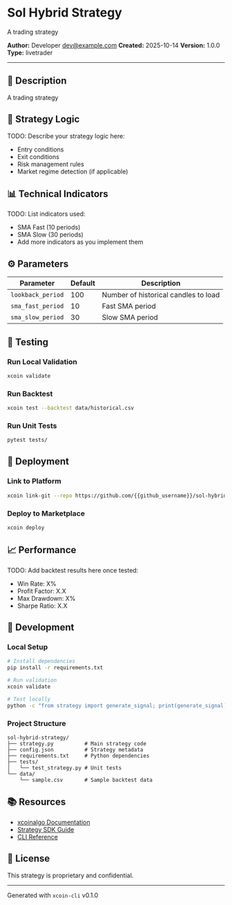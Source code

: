 # Sol Hybrid Strategy

A trading strategy

**Author:** Developer <dev@example.com>
**Created:** 2025-10-14
**Version:** 1.0.0
**Type:** livetrader

---

## 📝 Description

A trading strategy

## 🎯 Strategy Logic

TODO: Describe your strategy logic here:
- Entry conditions
- Exit conditions
- Risk management rules
- Market regime detection (if applicable)

## 📊 Technical Indicators

TODO: List indicators used:
- SMA Fast (10 periods)
- SMA Slow (30 periods)
- Add more indicators as you implement them

## ⚙️ Parameters

| Parameter | Default | Description |
|-----------|---------|-------------|
| `lookback_period` | 100 | Number of historical candles to load |
| `sma_fast_period` | 10 | Fast SMA period |
| `sma_slow_period` | 30 | Slow SMA period |

## 🧪 Testing

### Run Local Validation
```bash
xcoin validate
```

### Run Backtest
```bash
xcoin test --backtest data/historical.csv
```

### Run Unit Tests
```bash
pytest tests/
```

## 🚀 Deployment

### Link to Platform
```bash
xcoin link-git --repo https://github.com/{{github_username}}/sol-hybrid-strategy
```

### Deploy to Marketplace
```bash
xcoin deploy
```

## 📈 Performance

TODO: Add backtest results here once tested:
- Win Rate: X%
- Profit Factor: X.X
- Max Drawdown: X%
- Sharpe Ratio: X.X

## 🔧 Development

### Local Setup
```bash
# Install dependencies
pip install -r requirements.txt

# Run validation
xcoin validate

# Test locally
python -c "from strategy import generate_signal; print(generate_signal)"
```

### Project Structure
```
sol-hybrid-strategy/
├── strategy.py          # Main strategy code
├── config.json          # Strategy metadata
├── requirements.txt     # Python dependencies
├── tests/
│   └── test_strategy.py # Unit tests
└── data/
    └── sample.csv       # Sample backtest data
```

## 📚 Resources

- [xcoinalgo Documentation](https://docs.xcoinalgo.com)
- [Strategy SDK Guide](https://docs.xcoinalgo.com/sdk)
- [CLI Reference](https://docs.xcoinalgo.com/cli)

## 📄 License

This strategy is proprietary and confidential.

---

Generated with `xcoin-cli` v0.1.0
